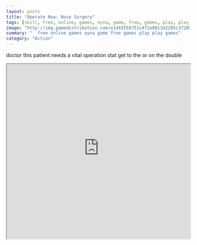 ```yaml
---
layout: posts
title: "Operate Now: Nose Surgery"
tags: [skill, free, online, games, oyna, game, free, games, play, play, games]
image: "http://img.gamedistribution.com/e1443558751c471e8913d2205c372890.jpg"
summary: "  free online games oyna game free games play play games"
category: "Action"
---
```


doctor this patient needs a vital operation stat get to the or on the double

<iframe width="100%" height="480px;" src="http://flash.gamedistribution.com?game=e1443558751c471e8913d2205c372890"></iframe>